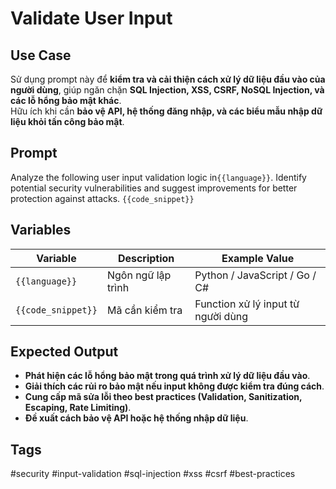# Validate User Input  

## **Use Case**  
Sử dụng prompt này để **kiểm tra và cải thiện cách xử lý dữ liệu đầu vào của người dùng**, giúp ngăn chặn **SQL Injection, XSS, CSRF, NoSQL Injection, và các lỗ hổng bảo mật khác**.  
Hữu ích khi cần **bảo vệ API, hệ thống đăng nhập, và các biểu mẫu nhập dữ liệu khỏi tấn công bảo mật**.  

## **Prompt**  
Analyze the following user input validation logic in`{{language}}`.
Identify potential security vulnerabilities and suggest improvements for better protection against attacks.
`{{code_snippet}}`

## **Variables**  
| Variable | Description | Example Value |
|----------|------------|--------------|
| `{{language}}` | Ngôn ngữ lập trình | Python / JavaScript / Go / C# |
| `{{code_snippet}}` | Mã cần kiểm tra | Function xử lý input từ người dùng |

## **Expected Output**  
- **Phát hiện các lỗ hổng bảo mật trong quá trình xử lý dữ liệu đầu vào**.  
- **Giải thích các rủi ro bảo mật nếu input không được kiểm tra đúng cách**.  
- **Cung cấp mã sửa lỗi theo best practices (Validation, Sanitization, Escaping, Rate Limiting)**.  
- **Đề xuất cách bảo vệ API hoặc hệ thống nhập dữ liệu**.  

## **Tags**
#security #input-validation #sql-injection #xss #csrf #best-practices